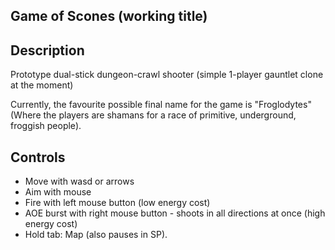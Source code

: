 Game of Scones (working title)
------------------------------

Description
-----------

Prototype dual-stick dungeon-crawl shooter (simple 1-player gauntlet clone at the moment)

Currently, the favourite possible final name for the game is "Froglodytes" (Where the players are shamans for a race of
primitive, underground, froggish people).

Controls
--------

* Move with wasd or arrows
* Aim with mouse
* Fire with left mouse button (low energy cost)
* AOE burst with right mouse button - shoots in all directions at once (high energy cost)
* Hold tab: Map (also pauses in SP).